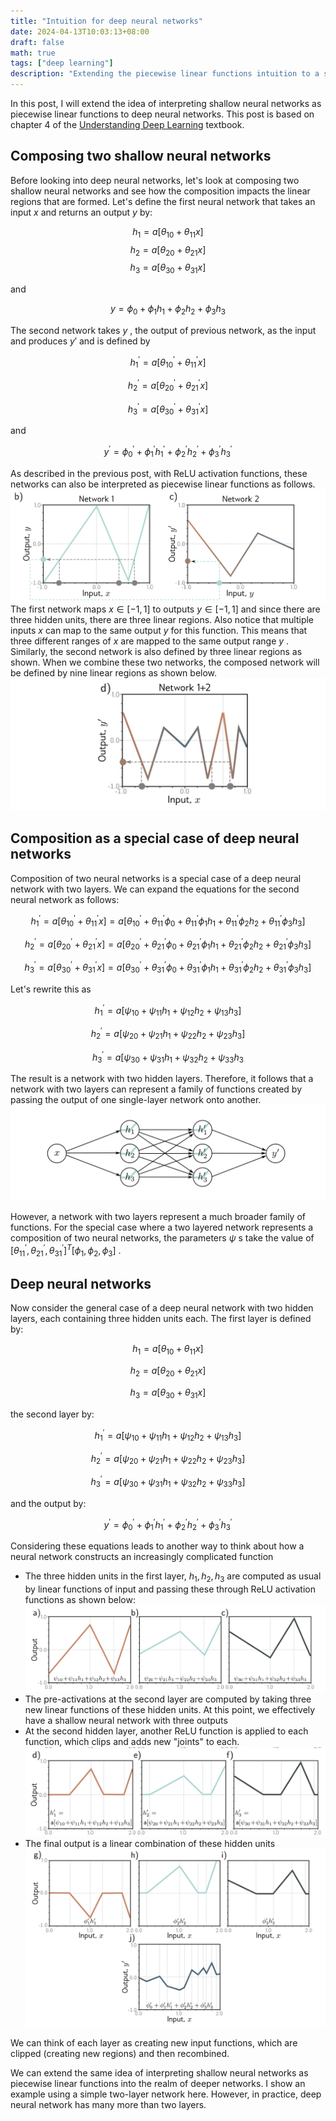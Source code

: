 ```yaml
---
title: "Intuition for deep neural networks"
date: 2024-04-13T10:03:13+08:00
draft: false
math: true
tags: ["deep learning"]
description: "Extending the piecewise linear functions intuition to a simple two-layer deep neural network."
---
```



In this post, I will extend the idea of interpreting shallow neural networks as piecewise linear functions to deep neural networks. This post is based on chapter 4 of the [Understanding Deep Learning](https://udlbook.github.io/udlbook/) textbook.

## Composing two shallow neural networks
Before looking into deep neural networks, let's look at composing two shallow neural networks and see how the composition impacts the linear regions that are formed. Let's define the first neural network that takes an input $x$ and returns an output $y$ by:

$$h_1 = a[\theta_{10} + \theta_{11}x]$$
$$h_2 = a[\theta_{20} + \theta_{21}x]$$
$$h_3 = a[\theta_{30} + \theta_{31}x]$$ 			    

and   
			    
$$y = \phi_0 + \phi_1 h_1 + \phi_2 h_2 + \phi_3 h_3$$

The second network takes $y$ , the output of previous network, as the input and produces $y'$ and is defined by

$$h_1^\prime = a[\theta_{10}^\prime + \theta_{11}^\prime x]$$

$$h_2^\prime = a[\theta_{20}^\prime + \theta_{21}^\prime x]$$

$$h_3^\prime = a[\theta_{30}^\prime + \theta_{31}^\prime x]$$			    

and
			    
$$y^\prime = \phi_0^\prime + \phi_1^\prime h_1^\prime + \phi_2^\prime h_2^\prime + \phi_3^\prime h_3^\prime$$

As described in the previous post, with ReLU activation functions, these networks can also be interpreted as piecewise linear functions as follows.
![image.png](./images/image_1712969082329_0.png)  
The first network maps $x \in [-1, 1]$ to outputs $y \in [-1, 1]$ and since there are three hidden units, there are three linear regions. Also notice that multiple inputs $x$ can map to the same output $y$ for this function. This means that three different ranges of $x$ are mapped to the same output range $y$ . Similarly, the second network is also defined by three linear regions as shown. When we combine these two networks, the composed network will be defined by nine linear regions as shown below.
![image.png](./images/image_1712969483016_0.png)  

## Composition as a special case of deep neural networks
Composition of two neural networks is a special case of a deep neural network with two layers. We can expand the equations for the second neural network as follows:

$$h^\prime_1 = a[\theta^\prime_{10} + \theta^\prime_{11}x] = a[\theta^\prime_{10} + \theta^\prime_{11} \phi_0 + \theta^\prime_{11} \phi_1 h_1 + \theta^\prime_{11} \phi_2 h_2 + \theta^\prime_{11} \phi_3 h_3 ]$$

$$h^\prime_2 = a[\theta^\prime_{20} + \theta^\prime_{21}x] = a[\theta^\prime_{20} + \theta^\prime_{21} \phi_0 + \theta^\prime_{21} \phi_1 h_1 + \theta^\prime_{21} \phi_2 h_2 + \theta^\prime_{21} \phi_3 h_3 ]$$

$$h^\prime_3 = a[\theta^\prime_{30} + \theta^\prime_{31}x] = a[\theta^\prime_{30} + \theta^\prime_{31} \phi_0 + \theta^\prime_{31} \phi_1 h_1 + \theta^\prime_{31} \phi_2 h_2 + \theta^\prime_{31} \phi_3 h_3 ]$$

Let's rewrite this as

$$h^\prime_1 = a[\psi_{10} + \psi_{11} h_1 + \psi_{12} h_2 + \psi_{13} h_3]$$

$$h^\prime_2 = a[\psi_{20} + \psi_{21} h_1 + \psi_{22} h_2 + \psi_{23} h_3]$$

$$h^\prime_3 = a[\psi_{30} + \psi_{31} h_1 + \psi_{32} h_2 + \psi_{33} h_3 $$ 		    

The result is a network with two hidden layers. Therefore, it follows that a network with two layers can represent a family of functions created by passing the output of one single-layer network onto another.  
![image.png](./images/image_1712973355203_0.png)  
		    
However, a network with two layers represent a much broader family of functions. For the special case where a two layered network represents a composition of two neural networks, the parameters $\psi$ s take the value of $[\theta^\prime_{11}, \theta^\prime_{21}, \theta^\prime_{31}]^T[\phi_1, \phi_2, \phi_3]$ .  

## Deep neural networks

Now consider the general case of a deep neural network with two hidden layers, each containing three hidden units each. The first layer is defined by:  

$$h_1 = a[\theta_{10} + \theta_{11}x]$$

$$h_2 = a[\theta_{20} + \theta_{21}x]$$

$$h_3 = a[\theta_{30} + \theta_{31}x]$$ 		    

the second layer by:

$$h^\prime_1 = a[\psi_{10} + \psi_{11} h_1 + \psi_{12} h_2 + \psi_{13} h_3]$$

$$h^\prime_2 = a[\psi_{20} + \psi_{21} h_1 + \psi_{22} h_2 + \psi_{23} h_3]$$

$$h^\prime_3 = a[\psi_{30} + \psi_{31} h_1 + \psi_{32} h_2 + \psi_{33} h_3]$$ 		    

and the output by:  

$$y^\prime = \phi^\prime_0 + \phi^\prime_1 h^\prime_1 + \phi^\prime_2 h^\prime_2 + \phi^\prime_3 h^\prime_3$$

Considering these equations leads to another way to think about how a neural network constructs an increasingly complicated function
- The three hidden units in the first layer, $h_1, h_2, h_3$ are computed as usual by linear functions of input and passing these through ReLU activation functions as shown below:
    ![image.png](./images/image_1712971202704_0.png)  
- The pre-activations at the second layer are computed by taking three new linear functions of these hidden units. At this point, we effectively have a shallow neural network with three outputs
- At the second hidden layer, another ReLU function is applied to each function, which clips and adds new "joints" to each.
    ![image.png](./images/image_1712971451302_0.png)  
- The final output is a linear combination of these hidden units
    ![image.png](./images/image_1712971487433_0.png)  

We can think of each layer as creating new input functions, which are clipped (creating new regions) and then recombined.

We can extend the same idea of interpreting shallow neural networks as piecewise linear functions into the realm of deeper networks. I show an example using a simple two-layer network here. However, in practice, deep neural network has many more than two layers.

